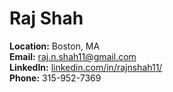 # Raj Shah

**Location:** Boston, MA  
**Email:** [raj.n.shah11@gmail.com](mailto:raj.n.shah11@gmail.com)  
**LinkedIn:** [linkedin.com/in/rajnshah11/](https://www.linkedin.com/in/rajnshah11/)  
**Phone:** 315-952-7369

